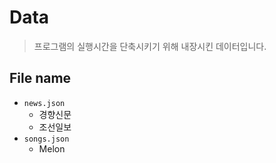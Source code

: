 # Data

> 프로그램의 실행시간을 단축시키기 위해 내장시킨 데이터입니다.

## File name

- `news.json`
  - 경향신문
  - 조선일보
- `songs.json`
  - Melon
